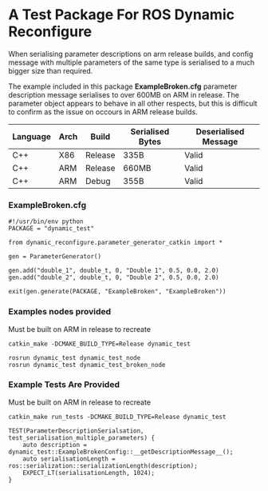 # A Test Package For ROS Dynamic Reconfigure

When serialising parameter descriptions on arm release builds, and config message with multiple 
parameters of the same type is serialised to a much bigger size than required.

The example included in this package **ExampleBroken.cfg** parameter description message serialises to over 
600MB on ARM in release. The parameter object appears to behave in all other respects, but this is difficult 
to confirm as the issue on occours in ARM release builds.

|Language | Arch | Build | Serialised Bytes | Deserialised Message |
| ------ | ------ | ------ | ------ | ------ |
| C++ | X86 | Release | 335B | Valid |
| C++ | ARM | Release | 660MB | Valid |
| C++ | ARM | Debug | 355B | Valid |

### ExampleBroken.cfg
```
#!/usr/bin/env python
PACKAGE = "dynamic_test"

from dynamic_reconfigure.parameter_generator_catkin import *

gen = ParameterGenerator()

gen.add("double_1", double_t, 0, "Double 1", 0.5, 0.0, 2.0)
gen.add("double_2", double_t, 0, "Double 2", 0.5, 0.0, 2.0)

exit(gen.generate(PACKAGE, "ExampleBroken", "ExampleBroken"))

```

### Examples nodes provided

Must be built on ARM in release to recreate

`catkin_make -DCMAKE_BUILD_TYPE=Release dynamic_test`

```
rosrun dynamic_test dynamic_test_node
rosrun dynamic_test dynamic_test_broken_node
```

### Example Tests Are Provided
Must be built on ARM in release to recreate

`catkin_make run_tests -DCMAKE_BUILD_TYPE=Release dynamic_test`
```
TEST(ParameterDescriptionSerialsation, test_serialisation_multiple_parameters) {
    auto description = dynamic_test::ExampleBrokenConfig::__getDescriptionMessage__();
    auto serialisationLength = ros::serialization::serializationLength(description);
    EXPECT_LT(serialisationLength, 1024);
}
```